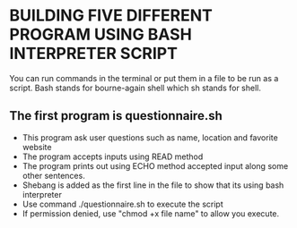 # BUILDING FIVE DIFFERENT PROGRAM USING BASH INTERPRETER SCRIPT
You can run commands in the terminal or put them in a file to be run as a script. Bash stands for bourne-again shell which sh stands for shell.

## The first program is questionnaire.sh

* This program ask user questions such as name, location and favorite website
* The program accepts inputs using READ method 
* The program prints out using ECHO method accepted input along some other sentences.
* Shebang is added as the first line in the file to show that its using bash interpreter
* Use command ./questionnaire.sh to execute the script
* If permission denied, use "chmod +x file name" to allow you execute.

